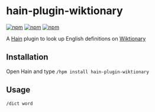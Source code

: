 # hain-plugin-wiktionary

[![npm](https://img.shields.io/npm/dt/hain-plugin-wiktionary.svg)](https://www.npmjs.com/package/hain-plugin-wiktionary)
[![npm](https://img.shields.io/npm/v/hain-plugin-wiktionary.svg)](https://www.npmjs.com/package/hain-plugin-wiktionary)
[![npm](https://img.shields.io/npm/l/hain-plugin-wiktionary.svg)](https://www.npmjs.com/package/hain-plugin-wiktionary)

A [Hain](http://hainproject.github.io/hain/) plugin to look up English definitions on [Wiktionary](https://www.wiktionary.org/)

## Installation
Open Hain and type
```/hpm install hain-plugin-wiktionary```

## Usage
```/dict word```

